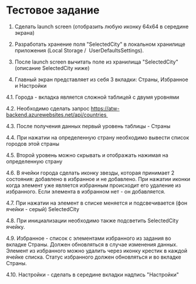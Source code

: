 # Тестовое задание #

1. Сделать launch screen (отобразить любую иконку 64x64 в середине экрана) 

2. Разработать хранение поля "SelectedCity" в локальном хранилище приложения (Local Storage /  UserDefaultsSettings). 

3. После launch screen вычитать поле из хранилища "SelectedCity" (описание SelectedCity ниже) 

4. Главный экран представляет из себя 3 вкладки: Страны, Избранное и Настройки 


4.1. Города - вкладка является сложной таблицей с двумя уровнями

4.2. Необходимо сделать запрос https://atw-backend.azurewebsites.net/api/countries 

4.3. После получения данных первый уровень таблицы - Страны 

4.4. При нажатии на определенную страну необходимо вывести список городов этой страны 

4.5. Второй уровень можно скрывать и отображать нажимая на определенную страну 

4.6. В ячейки города сделать иконку звезды, которая принимает 2 состояния: добавлено в избранное и не добавлено. При нажатии иконки когда элемент уже является избранным происходит его удаление из избранного. Если элемента в избранном нет - он добавляется. 

4.7. При нажатии на элемент в списке меняется и подсвечивается (фон ячейки - серый) SelectedCity 

4.8. При инициализации необходимо также подсветить SelectedCity ячейку. 

4.9. Избранное - список с элементами избранного из задания во вкладке Страны. Должен обновляться в случае изменения данных. Элемент из избранного можно удалить через иконку крестик в каждой ячейке списка. Статус избранного должен обновляться и во вкладке Страны. 

4.10. Настройки - сделать в середине вкладки надпись "Настройки"